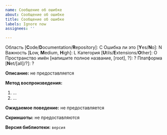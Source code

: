 ```yaml
---
name: Сообщение об ошибке
about: Сообщение об ошибке
title: Сообщение об ошибке
labels: Ignore now
assignees: ''

---
```


Область [**C**ode/**D**ocumentation/**R**epository]: C
Ошибка ли это [**Y**es/**N**o]: N
Важность [**L**ow, **M**edium, **H**igh]: L
Категория [**U**tils/**E**xtensions/**O**ther]: O
Пространство имён [напишите полное название, [root], ?]: ?
Платформа [**N**et/[all]/?]: ?

**Описание:**
не предоставляется

**Метод воспроизведения:**
1. ...
2. ...

**Ожидаемое поведение:**
не предоставляется

**Скриншоты:**
не предоставляются

**Версия библиотеки:** `версия`

